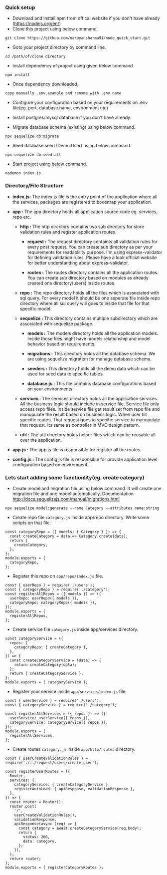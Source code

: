 ### Quick setup

* Download and install npm from offical website if you don't have already (https://nodejs.org/en/) 
* Clone this project using below command.
```
git clone https://github.com/narayansharma91/node_quick_start.git
```
* Goto your project directory by command line.
```
cd /path/of/clone directory
```
* Install dependency of project using given below command
```
npm install
``` 
* Once dependency downloaded, 

```
copy manually .env.example and rename with .env name
```
* Configure your configuration based on your requirements on .env file(eg. port, database name, environment etc)

* Install postgres/mysql database if you don't have already.

* Migrate database schema (existing) using below command.
```
npx sequelize db:migrate
```
* Seed database seed (Demo User) using below command.
```
npx sequelize db:seed:all
```
* Start project using below command.
```
nodemon index.js
```
### Directory/File Structure
- **index.js:** The index.js file is the entry point of the application where all the services, packages are registered to bootstrap your application.
- **app :** The app directory holds all application source code eg. services, repo etc.
  
  - **http :** The http directory contains two sub directory for store validation rules and register application routes.
    - **request :** The request directory containts all validation rules for every post request. You can create sub directory as per your requirements for readablility purpose. I'm using express-validator for defining validation rules. Please have a look official website for better understanding about express-validator.
    
    - **routes :** The routes directory contains all the application routes. You can create sub directory based on modules as already created one directory(users) inside routes.
   - **repo :** The repo directory holds all the files which is associated with sql query. For every model it should be one    seperate file inside repo directory where all sql query will goes to inside that file for that specific model.
   
  - **sequelize :** This directory contains multiple subdirectory which are associated with sequelize package. 
  
    - **models :** The models directory holds all the application models. Inside those files might have models relationship and model behavior based on requirements.  
    
    - **migrations :** This directory holds all the database schema. We are using sequelize migration for manage database schema.
    
    - **seeders :** This directory holds all the demo data which can be used for seed data to specific tables. 
    
    - **database.js :** This file contains database configurations based on your environments.
    
  - **services :** The services directory holds all the application services. All the business logic should include in service file. Service file only access repo files. Inside service file get result set from repo file and manupulate the result based on business logic. When user hit specific routes, That request goes to specific service to manupulate that request. Its same as controller in MVC design pattern.
  
  - **util :** The util directory holds helper files which can be reusable all over the application. 
  
 - **app.js :** The app.js file is responsible for register all the routes.
 
 - **config.js :** The config.js file is responsible for provide application level configuration based on environment. 

### Lets start adding some functionlity(eg. create category)
- Create model and migration file using below command. It will create one migration file and one model automatically. Documentation http://docs.sequelizejs.com/manual/migrations.html

```
npx sequelize model:generate --name Category --attributes name:string 
``` 
- Create repo file `category.js` inside app/repo directory. Write some scripts on that file.

```
const categoryRepo = ({ models: { Category } }) => {
  const createCategory = data => Category.create(data);
  return {
    createCategory,
  };
};
module.exports = {
  categoryRepo,
};

```
- Register this repo on `app/repo/index.js` file.
```
const { userRepo } = require('./users');
const { categoryRepo } = require('./category');
const registerAllRepos = ({ models }) => ({
  userRepo: userRepo({ models }),
  categoryRepo: categoryRepo({ models }),
});
module.exports = {
  registerAllRepos,
};
```
- Create service file `category.js` inside app/services directory.

```
const categoryService = ({
  repos: {
    categoryRepo: { createCategory },
  },
}) => {
  const createCategoryService = (data) => {
    return createCategory(data);
  };
  return { createCategoryService };
};
module.exports = { categoryService };

```
- Register your service inside `app/services/index.js` file.

```
const { userService } = require('./users');
const { categoryService } = require('./category');

const registerAllServices = ({ repos }) => ({
  userService: userService({ repos }),
  categoryService: categoryService({ repos }),
});
module.exports = {
  registerAllServices,
};

```

- Create routes `category.js` inside `app/http/routes` directory.
```
const { userCreateValidationRules } = require('./../request/users/create_user');

const registerUserRoutes = ({
  Router,
  services: {
    categoryService: { createCategoryService },
    registerAutoLoad: { apiResponse, validationResponse },
  },
}) => {
  const router = Router();
  router.post(
    '/',
    userCreateValidationRules(),
    validationResponse,
    apiResponse(async (req) => {
      const category = await createCategoryService(req.body);
      return {
        status: 200,
        data: category,
      };
    }),
  );
  return router;
};
module.exports = { registerCategoryRoutes };

```



